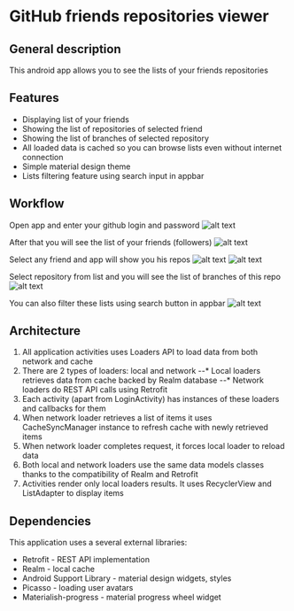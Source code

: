 # GitHub friends repositories viewer
## General description
This android app allows you to see the lists of your friends repositories
## Features
* Displaying list of your friends
* Showing the list of repositories of selected friend
* Showing the list of branches of selected repository
* All loaded data is cached so you can browse lists even without internet connection
* Simple material design theme
* Lists filtering feature using search input in appbar

## Workflow
Open app and enter your github login and password
![alt text](https://github.com/despectra/github-repoview/raw/master/screenshots/login.png "Login")

After that you will see the list of your friends (followers)
![alt text](https://github.com/despectra/github-repoview/raw/master/screenshots/friends_list.png "Friends")

Select any friend and app will show you his repos
![alt text](https://github.com/despectra/github-repoview/raw/master/screenshots/friend_repos_list.png "Repos")
![alt text](https://github.com/despectra/github-repoview/raw/master/screenshots/friend_repos_list2.png "Repos2")

Select repository from list and you will see the list of branches of this repo
![alt text](https://github.com/despectra/github-repoview/raw/master/screenshots/repo_branches_list.png "Branches")

You can also filter these lists using search button in appbar
![alt text](https://github.com/despectra/github-repoview/raw/master/screenshots/filtering.png "Filter")

## Architecture
1. All application activities uses Loaders API to load data from both network and cache
2. There are 2 types of loaders: local and network
--* Local loaders retrieves data from cache backed by Realm database
--* Network loaders do REST API calls using Retrofit
3. Each activity (apart from LoginActivity) has instances of these loaders and callbacks for them
4. When network loader retrieves a list of items it uses CacheSyncManager instance to refresh cache with newly retrieved items
5. When network loader completes request, it forces local loader to reload data
6. Both local and network loaders use the same data models classes thanks to the compatibility of Realm and Retrofit
7. Activities render only local loaders results. It uses RecyclerView and ListAdapter to display items

## Dependencies
This application uses a several external libraries:
* Retrofit - REST API implementation
* Realm - local cache
* Android Support Library - material design widgets, styles
* Picasso - loading user avatars
* Materialish-progress - material progress wheel widget